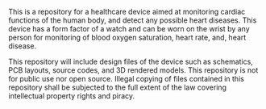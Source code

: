This is a repository for a healthcare device aimed at monitoring cardiac functions of the human body, and detect any possible heart diseases. This device has a form factor of a watch and can be worn on the wrist by any person for monitoring of blood oxygen saturation, heart rate, and, heart disease.

This repository will include design files of the device such as schematics, PCB layouts, source codes, and 3D rendered models. This repository is not for public use nor open source. Illegal copying of files contained in this repository shall be subjected to the full extent of the law covering intellectual property rights and piracy.
